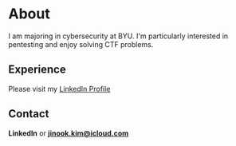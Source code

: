 # About

I am majoring in cybersecurity at BYU. I'm particularly interested in pentesting and enjoy solving CTF problems.

## Experience

Please visit my [LinkedIn Profile](https://www.linkedin.com/in/jinook-kim/)

## Contact

<b>LinkedIn</b> or <b>jinook.kim@icloud.com</b>
